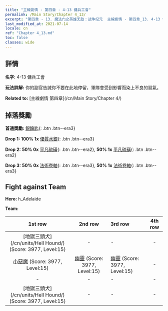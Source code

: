 ```yaml
---
title: "主線劇情 - 第四章 - 4-13 傭兵工會"
permalink: /Main Story/Chapter 4_13/
excerpt: "第四章 - 13. 魔法门之英雄无敌：战争纪元  主線劇情 - 第四章_13. 4-13 傭兵工會"
last_modified_at: 2021-07-14
locale: cn
ref: "Chapter 4_13.md"
toc: false
classes: wide
---
```


## 詳情

 **名字:** 4-13 傭兵工會

 **玩法詳解:** 你的副官告誡你不要在此地停留，軍隊會受到影響而染上不良的習氣。

 **Related to:** [主線劇情 第四章](/cn/Main Story/Chapter 4/)

## 掉落獎勵

 **首通獎勵:** [銀鑰匙](/cn/Items/con_693/){: .btn .btn--era3}

 **Drop 1:** **100% 1x** [優質水銀](/cn/Items/mat_14/){: .btn .btn--era3}

 **Drop 2:** **50% 0x** [平凡硫磺](/cn/Items/mat_9/){: .btn .btn--era2}, **50% 1x** [平凡硫磺](/cn/Items/mat_9/){: .btn .btn--era2}

 **Drop 3:** **50% 0x** [法術卷軸](/cn/Items/con_694/){: .btn .btn--era3}, **50% 1x** [法術卷軸](/cn/Items/con_694/){: .btn .btn--era3}


## Fight against Team
 **Hero:** h_Adelaide

 **Team:**


  | 1st row | 2nd row | 3rd row | 4th row |
  |:----:|:----:|:----|:----:|
  | [地獄三頭犬](/cn/units/Hell Hound/) (Score: 3977, Level:15)  | - | - | - |
  | [小惡魔](/cn/units/Imp/) (Score: 3977, Level:15)  | [幽靈](/cn/units/Wight/) (Score: 3977, Level:15)  | [幽靈](/cn/units/Wight/) (Score: 3977, Level:15)  | - |
  | - | - | - | - |
  | [地獄三頭犬](/cn/units/Hell Hound/) (Score: 3977, Level:15)  | - | - | - |


